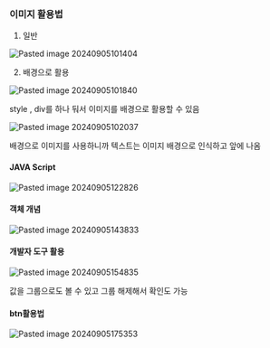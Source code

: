 
### 이미지 활용법

1. 일반

![Pasted image 20240905101404](https://github.com/user-attachments/assets/f67711a2-876f-480b-8e9f-5eefd8d3c1e9)

2. 배경으로 활용

![Pasted image 20240905101840](https://github.com/user-attachments/assets/08c31e09-eb16-4b7d-8f64-2e9d7c2ab579)

style , div를 하나 둬서 이미지를 배경으로 활용할 수 있음

![Pasted image 20240905102037](https://github.com/user-attachments/assets/40da7ab9-28ce-420a-8833-fc9da4dc6ab7)

배경으로 이미지를 사용하니까 텍스트는 이미지 배경으로 인식하고 앞에 나옴



#### JAVA Script

![Pasted image 20240905122826](https://github.com/user-attachments/assets/7781e77d-a5be-4a96-a323-b5d5fce0160d)


#### 객체 개념

![Pasted image 20240905143833](https://github.com/user-attachments/assets/c5211c85-2151-45cc-9e14-2ebae6ae59a0)



#### 개발자 도구 활용

![Pasted image 20240905154835](https://github.com/user-attachments/assets/b1d634f0-22fc-457b-b3d1-e7ae449edeee)


값을 그룹으로도 볼 수 있고 그룹 해제해서 확인도 가능


#### btn활용법

![Pasted image 20240905175353](https://github.com/user-attachments/assets/7f76e26a-da39-4985-a20b-520de535fd31)
